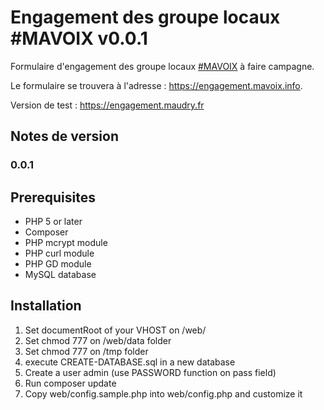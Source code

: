 # Engagement des groupe locaux #MAVOIX v0.0.1

Formulaire d'engagement des groupe locaux [#MAVOIX](https://mavoix.info) à faire campagne.

Le formulaire se trouvera à l'adresse : https://engagement.mavoix.info.

Version de test : https://engagement.maudry.fr


## Notes de version

### 0.0.1


## Prerequisites

- PHP 5 or later
- Composer
- PHP mcrypt module
- PHP curl module
- PHP GD module
- MySQL database


## Installation

1. Set documentRoot of your VHOST on /web/
1. Set chmod 777 on /web/data folder
1. Set chmod 777 on /tmp folder
1. execute CREATE-DATABASE.sql in a new database
1. Create a user admin (use PASSWORD function on pass field)
1. Run composer update
1. Copy web/config.sample.php into web/config.php and customize it
